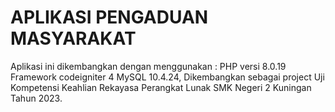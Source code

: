 # APLIKASI PENGADUAN MASYARAKAT
Aplikasi ini dikembangkan dengan menggunakan : PHP versi 8.0.19 Framework codeigniter 4 MySQL 10.4.24, 
Dikembangkan sebagai project Uji Kompetensi Keahlian Rekayasa Perangkat Lunak SMK Negeri 2 Kuningan Tahun 2023.
